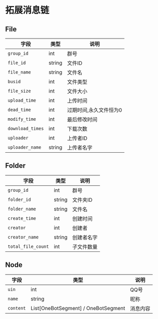 # 拓展消息链

## File

| 字段             | 类型   | 说明                   |
| ---------------- | ------ | ---------------------- |
| `group_id`       | int    | 群号                   |
| `file_id`        | string | 文件ID                 |
| `file_name`      | string | 文件名                 |
| `busid`          | int    | 文件类型               |
| `file_size`      | int    | 文件大小               |
| `upload_time`    | int    | 上传时间               |
| `dead_time`      | int    | 过期时间,永久文件恒为0 |
| `modify_time`    | int    | 最后修改时间           |
| `download_times` | int    | 下载次数               |
| `uploader`       | int    | 上传者ID               |
| `uploader_name`  | string | 上传者名字             |

## Folder

| 字段               | 类型   | 说明       |
| ------------------ | ------ | ---------- |
| `group_id`         | int    | 群号       |
| `folder_id`        | string | 文件夹ID   |
| `folder_name`      | string | 文件名     |
| `create_time`      | int    | 创建时间   |
| `creator`          | int    | 创建者     |
| `creator_name`     | string | 创建者名字 |
| `total_file_count` | int    | 子文件数量 |

## Node

| 字段      | 类型                                | 说明     |
| --------- | ----------------------------------- | -------- |
| `uin`     | int                                 | QQ号     |
| `name`    | string                              | 昵称     |
| `content` | List[OneBotSegment] / OneBotSegment | 消息内容 |
